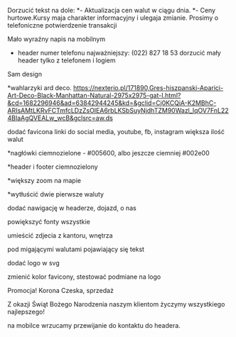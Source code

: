 Dorzucić tekst na dole: 
*-   Aktualizacja cen walut w ciągu dnia.
*-   Ceny hurtowe.Kursy maja charakter informacyjny i ulegaja zmianie. Prosimy o telefoniczne potwierdzenie transakcji

Mało wyraźny napis na mobilnym

-   header numer telefonu najważniejszy: (022) 827 18 53
dorzucić mały header tylko z telefonem i logiem

Sam design

*wahlarzyki ard deco.
https://nexterio.pl/171890,Gres-hiszpanski-Aparici-Art-Deco-Black-Manhattan-Natural-2975x2975-gat-I.html?&cd=1682296946&ad=63842944245&kd=&gclid=Cj0KCQiA-K2MBhC-ARIsAMtLKRvFCTmfcLDzZsOIEA6rbLKSbSuyNjdhTZM90Wazl_lqOV7FnL224BIaAgQVEALw_wcB&gclsrc=aw.ds

dodać favicona
linki do social media, youtube, fb, instagram
większa ilość walut

*nagłówki ciemnozielone - #005600, albo jeszcze ciemniej #002e00

*header i footer ciemnozielony

*większy zoom na mapie

*wytłuścić dwie pierwsze waluty

dodać nawigację w headerze, dojazd, o nas

powiększyć fonty wszystkie

umieścić zdjecia z kantoru, wnętrza

pod migającymi walutami pojawiający się tekst

dodać logo w svg

zmienić kolor favicony, stestować podmiane na logo

Promocja! Korona Czeska, sprzedaż 

Z okazji Świąt Bożego Narodzenia naszym klientom życzymy wszystkiego najlepszego!



na mobilce wrzucamy przewijanie do kontaktu do headera.